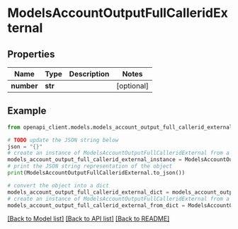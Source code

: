 # ModelsAccountOutputFullCalleridExternal


## Properties

Name | Type | Description | Notes
------------ | ------------- | ------------- | -------------
**number** | **str** |  | [optional] 

## Example

```python
from openapi_client.models.models_account_output_full_callerid_external import ModelsAccountOutputFullCalleridExternal

# TODO update the JSON string below
json = "{}"
# create an instance of ModelsAccountOutputFullCalleridExternal from a JSON string
models_account_output_full_callerid_external_instance = ModelsAccountOutputFullCalleridExternal.from_json(json)
# print the JSON string representation of the object
print(ModelsAccountOutputFullCalleridExternal.to_json())

# convert the object into a dict
models_account_output_full_callerid_external_dict = models_account_output_full_callerid_external_instance.to_dict()
# create an instance of ModelsAccountOutputFullCalleridExternal from a dict
models_account_output_full_callerid_external_from_dict = ModelsAccountOutputFullCalleridExternal.from_dict(models_account_output_full_callerid_external_dict)
```
[[Back to Model list]](../README.md#documentation-for-models) [[Back to API list]](../README.md#documentation-for-api-endpoints) [[Back to README]](../README.md)


